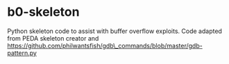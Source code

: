# b0-skeleton

Python skeleton code to assist with buffer overflow exploits. Code adapted from PEDA skeleton creator and https://github.com/philwantsfish/gdb\_commands/blob/master/gdb-pattern.py
